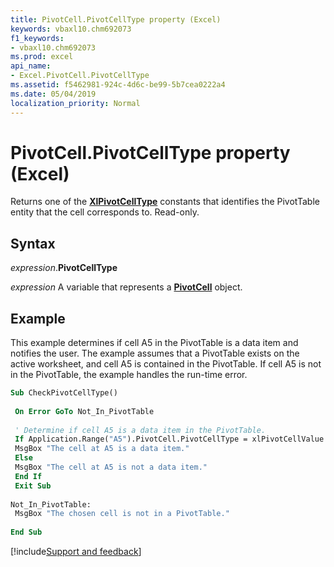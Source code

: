 ```yaml
---
title: PivotCell.PivotCellType property (Excel)
keywords: vbaxl10.chm692073
f1_keywords:
- vbaxl10.chm692073
ms.prod: excel
api_name:
- Excel.PivotCell.PivotCellType
ms.assetid: f5462981-924c-4d6c-be99-5b7cea0222a4
ms.date: 05/04/2019
localization_priority: Normal
---
```



# PivotCell.PivotCellType property (Excel)

Returns one of the **[XlPivotCellType](Excel.XlPivotCellType.md)** constants that identifies the PivotTable entity that the cell corresponds to. Read-only.


## Syntax

_expression_.**PivotCellType**

_expression_ A variable that represents a **[PivotCell](Excel.PivotCell.md)** object.


## Example

This example determines if cell A5 in the PivotTable is a data item and notifies the user. The example assumes that a PivotTable exists on the active worksheet, and cell A5 is contained in the PivotTable. If cell A5 is not in the PivotTable, the example handles the run-time error.

```vb
Sub CheckPivotCellType() 
 
 On Error GoTo Not_In_PivotTable 
 
 ' Determine if cell A5 is a data item in the PivotTable. 
 If Application.Range("A5").PivotCell.PivotCellType = xlPivotCellValue Then 
 MsgBox "The cell at A5 is a data item." 
 Else 
 MsgBox "The cell at A5 is not a data item." 
 End If 
 Exit Sub 
 
Not_In_PivotTable: 
 MsgBox "The chosen cell is not in a PivotTable." 
 
End Sub
```




[!include[Support and feedback](~/includes/feedback-boilerplate.md)]